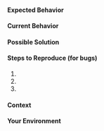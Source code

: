 <!-- BEFORE REPORTING A NEW ISSUE (FOR BUGS) -->

<!--
0. Look at https://github.com/karmicdude/sublime-boxy/wiki#known-issues

1. Try to restart Sublime Text

  - [macOS]   `Sublime Text -> Quit Sublime Text`
  - [Windows] `File -> Exit`
  - [Linux]   `File -> Exit`

2. Go to `Sublime Text -> Preferences -> Browse Packages ...` and remove `[Boxy Theme]` directory if it exists, then repeat step 1.

3. Clear your Sublime Text cache and indexes via removing these folders

  - [macOS] `~/Library/Application Support/Sublime Text 3/Cache` and `~/Library/Application Support/Sublime Text 3/Index`
  - [Windows] `%LOCALAPPDATA%\Sublime Text 3`
  - [Linux] `~/.config/sublime-text-3/Cache` and `~/.config/sublime-text-3/Index`

  then repeat step 1.

4. Go to `Sublime Text -> Preferences -> Browse Packages ...` and remove `[markupsafe], [mdpopups], [pygments], [python-jinja2], [python-markdown]` directories if they exist, restart ST (step 1).

5. Start Sublime Text and run `Package Control: Satisfy Dependencies` via `Command Palette`, then restart ST (step 1)
-->

<!-- Provide a general summary of the issue in the Title above -->

#### Expected Behavior
<!-- If you're describing a bug, tell us what should happen -->
<!-- If you're suggesting a change/improvement, tell us how it should work -->

#### Current Behavior
<!-- If describing a bug, tell us what happens instead of the expected behavior -->
<!-- If suggesting a change/improvement, explain the difference from current behavior -->

#### Possible Solution
<!-- Not obligatory, but suggest a fix/reason for the bug, -->
<!-- or ideas how to implement the addition or change -->

#### Steps to Reproduce (for bugs)
<!-- Provide a link to a live example, or an unambiguous set of steps to -->
<!-- reproduce this bug. -->
1.
2.
3.

#### Context
<!-- How has this issue affected you? What are you trying to accomplish? -->
<!-- Providing context helps us come up with a solution that is most useful in the real world -->

#### Your Environment
<!-- Include as many relevant details about the environment you experienced the bug in -->
<!-- You can paste here the output of `Package Settings -> Boxy Theme -> Environment` command (also available via Command Palette) -->
<!-- Also don't forget to provide ST Console output (`View -> Show Console`) -->

